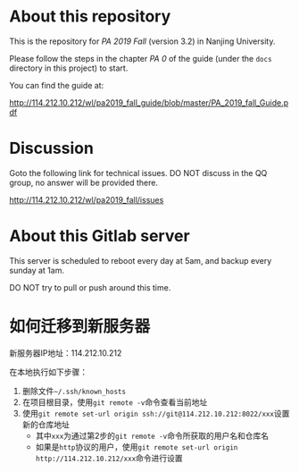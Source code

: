 # About this repository

This is the repository for *PA 2019 Fall* (version 3.2) in Nanjing University.

Please follow the steps in the chapter *PA 0* of the guide (under the `docs` directory in this project) to start.

You can find the guide at:

http://114.212.10.212/wl/pa2019_fall_guide/blob/master/PA_2019_fall_Guide.pdf

# Discussion

Goto the following link for technical issues. DO NOT discuss in the QQ group, no answer will be provided there.

http://114.212.10.212/wl/pa2019_fall/issues

# About this Gitlab server

This server is scheduled to reboot every day at 5am, and backup every sunday at 1am. 

DO NOT try to pull or push around this time.

# 如何迁移到新服务器

新服务器IP地址：114.212.10.212

在本地执行如下步骤：

1. 删除文件`~/.ssh/known_hosts`
2. 在项目根目录，使用`git remote -v`命令查看当前地址
3. 使用`git remote set-url origin ssh://git@114.212.10.212:8022/xxx`设置新的仓库地址
    * 其中`xxx`为通过第2步的`git remote -v`命令所获取的用户名和仓库名
    * 如果是`http`协议的用户，使用`git remote set-url origin http://114.212.10.212/xxx`命令进行设置